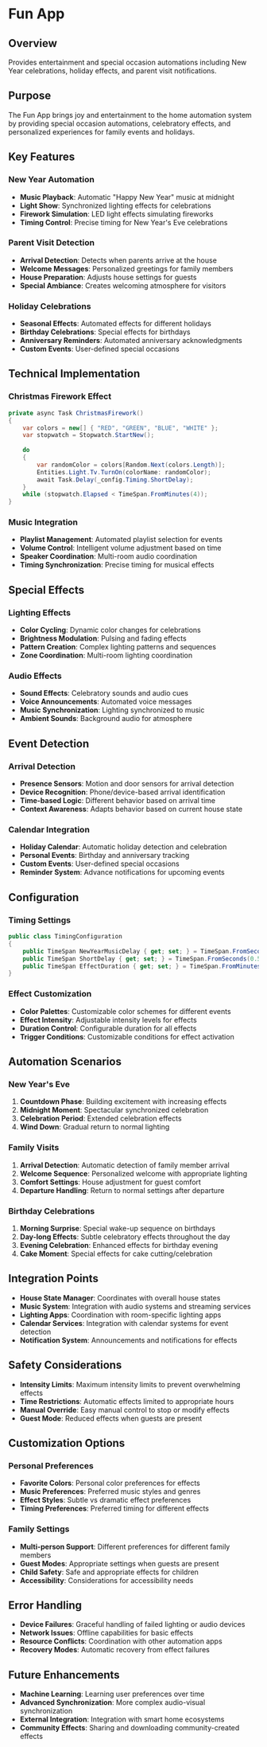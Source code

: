 # Fun App

## Overview

Provides entertainment and special occasion automations including New Year celebrations, holiday effects, and parent visit notifications.

## Purpose

The Fun App brings joy and entertainment to the home automation system by providing special occasion automations, celebratory effects, and personalized experiences for family events and holidays.

## Key Features

### New Year Automation
- **Music Playback**: Automatic "Happy New Year" music at midnight
- **Light Show**: Synchronized lighting effects for celebrations
- **Firework Simulation**: LED light effects simulating fireworks
- **Timing Control**: Precise timing for New Year's Eve celebrations

### Parent Visit Detection
- **Arrival Detection**: Detects when parents arrive at the house
- **Welcome Messages**: Personalized greetings for family members
- **House Preparation**: Adjusts house settings for guests
- **Special Ambiance**: Creates welcoming atmosphere for visitors

### Holiday Celebrations
- **Seasonal Effects**: Automated effects for different holidays
- **Birthday Celebrations**: Special effects for birthdays
- **Anniversary Reminders**: Automated anniversary acknowledgments
- **Custom Events**: User-defined special occasions

## Technical Implementation

### Christmas Firework Effect
```csharp
private async Task ChristmasFirework()
{
    var colors = new[] { "RED", "GREEN", "BLUE", "WHITE" };
    var stopwatch = Stopwatch.StartNew();
    
    do
    {
        var randomColor = colors[Random.Next(colors.Length)];
        Entities.Light.Tv.TurnOn(colorName: randomColor);
        await Task.Delay(_config.Timing.ShortDelay);
    } 
    while (stopwatch.Elapsed < TimeSpan.FromMinutes(4));
}
```

### Music Integration
- **Playlist Management**: Automated playlist selection for events
- **Volume Control**: Intelligent volume adjustment based on time
- **Speaker Coordination**: Multi-room audio coordination
- **Timing Synchronization**: Precise timing for musical effects

## Special Effects

### Lighting Effects
- **Color Cycling**: Dynamic color changes for celebrations
- **Brightness Modulation**: Pulsing and fading effects
- **Pattern Creation**: Complex lighting patterns and sequences
- **Zone Coordination**: Multi-room lighting coordination

### Audio Effects
- **Sound Effects**: Celebratory sounds and audio cues
- **Voice Announcements**: Automated voice messages
- **Music Synchronization**: Lighting synchronized to music
- **Ambient Sounds**: Background audio for atmosphere

## Event Detection

### Arrival Detection
- **Presence Sensors**: Motion and door sensors for arrival detection
- **Device Recognition**: Phone/device-based arrival identification
- **Time-based Logic**: Different behavior based on arrival time
- **Context Awareness**: Adapts behavior based on current house state

### Calendar Integration
- **Holiday Calendar**: Automatic holiday detection and celebration
- **Personal Events**: Birthday and anniversary tracking
- **Custom Events**: User-defined special occasions
- **Reminder System**: Advance notifications for upcoming events

## Configuration

### Timing Settings
```csharp
public class TimingConfiguration
{
    public TimeSpan NewYearMusicDelay { get; set; } = TimeSpan.FromSeconds(49);
    public TimeSpan ShortDelay { get; set; } = TimeSpan.FromSeconds(0.5);
    public TimeSpan EffectDuration { get; set; } = TimeSpan.FromMinutes(4);
}
```

### Effect Customization
- **Color Palettes**: Customizable color schemes for different events
- **Effect Intensity**: Adjustable intensity levels for effects
- **Duration Control**: Configurable duration for all effects
- **Trigger Conditions**: Customizable conditions for effect activation

## Automation Scenarios

### New Year's Eve
1. **Countdown Phase**: Building excitement with increasing effects
2. **Midnight Moment**: Spectacular synchronized celebration
3. **Celebration Period**: Extended celebration effects
4. **Wind Down**: Gradual return to normal lighting

### Family Visits
1. **Arrival Detection**: Automatic detection of family member arrival
2. **Welcome Sequence**: Personalized welcome with appropriate lighting
3. **Comfort Settings**: House adjustment for guest comfort
4. **Departure Handling**: Return to normal settings after departure

### Birthday Celebrations
1. **Morning Surprise**: Special wake-up sequence on birthdays
2. **Day-long Effects**: Subtle celebratory effects throughout the day
3. **Evening Celebration**: Enhanced effects for birthday evening
4. **Cake Moment**: Special effects for cake cutting/celebration

## Integration Points

- **House State Manager**: Coordinates with overall house states
- **Music System**: Integration with audio systems and streaming services
- **Lighting Apps**: Coordination with room-specific lighting apps
- **Calendar Services**: Integration with calendar systems for event detection
- **Notification System**: Announcements and notifications for effects

## Safety Considerations

- **Intensity Limits**: Maximum intensity limits to prevent overwhelming effects
- **Time Restrictions**: Automatic effects limited to appropriate hours
- **Manual Override**: Easy manual control to stop or modify effects
- **Guest Mode**: Reduced effects when guests are present

## Customization Options

### Personal Preferences
- **Favorite Colors**: Personal color preferences for effects
- **Music Preferences**: Preferred music styles and genres
- **Effect Styles**: Subtle vs dramatic effect preferences
- **Timing Preferences**: Preferred timing for different effects

### Family Settings
- **Multi-person Support**: Different preferences for different family members
- **Guest Modes**: Appropriate settings when guests are present
- **Child Safety**: Safe and appropriate effects for children
- **Accessibility**: Considerations for accessibility needs

## Error Handling

- **Device Failures**: Graceful handling of failed lighting or audio devices
- **Network Issues**: Offline capabilities for basic effects
- **Resource Conflicts**: Coordination with other automation apps
- **Recovery Modes**: Automatic recovery from effect failures

## Future Enhancements

- **Machine Learning**: Learning user preferences over time
- **Advanced Synchronization**: More complex audio-visual synchronization
- **External Integration**: Integration with smart home ecosystems
- **Community Effects**: Sharing and downloading community-created effects